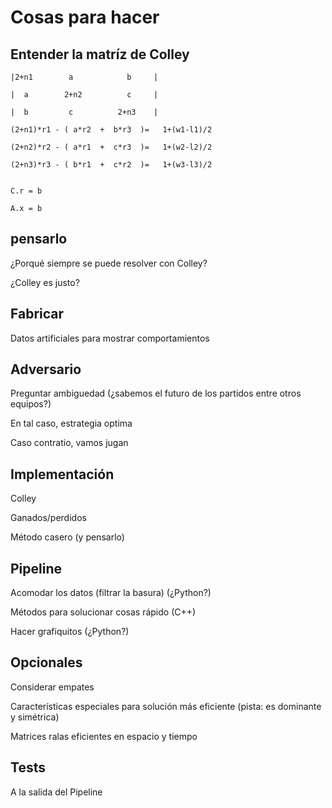 # Cosas para hacer

## Entender la matríz de Colley

```
|2+n1        a            b     |

|  a        2+n2          c     |

|  b         c          2+n3    |

(2+n1)*r1 - ( a*r2  +  b*r3  )=   1+(w1-l1)/2

(2+n2)*r2 - ( a*r1  +  c*r3  )=   1+(w2-l2)/2

(2+n3)*r3 - ( b*r1  +  c*r2  )=   1+(w3-l3)/2   


C.r = b

A.x = b 
```

## pensarlo

¿Porqué siempre se puede resolver con Colley?

¿Colley es justo?


## Fabricar

Datos artificiales para mostrar comportamientos


## Adversario

Preguntar ambiguedad (¿sabemos el futuro de los partidos entre otros equipos?)

En tal caso, estrategia optima

Caso contratio, vamos jugan


## Implementación

Colley

Ganados/perdidos

Método casero (y pensarlo)



## Pipeline

Acomodar los datos (filtrar la basura) (¿Python?)

Métodos para solucionar cosas rápido (C++)

Hacer grafiquitos (¿Python?)


## Opcionales

Considerar empates

Características especiales para solución más eficiente (pista: es dominante y simétrica)

Matrices ralas eficientes en espacio y tiempo


## Tests

A la salida del Pipeline
